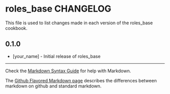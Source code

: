 roles_base CHANGELOG
====================

This file is used to list changes made in each version of the roles_base cookbook.

0.1.0
-----
- [your_name] - Initial release of roles_base

- - -
Check the [Markdown Syntax Guide](http://daringfireball.net/projects/markdown/syntax) for help with Markdown.

The [Github Flavored Markdown page](http://github.github.com/github-flavored-markdown/) describes the differences between markdown on github and standard markdown.
